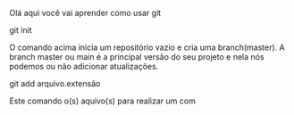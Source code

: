 Olá aqui você vai aprender como usar git

git init

O comando acima inicia um repositório vazio e cria uma branch(master). A branch master ou main é a principal versão do seu projeto e nela nós podemos ou não adicionar atualizações.

git add arquivo.extensão

Este comando o(s) aquivo(s) para realizar um com